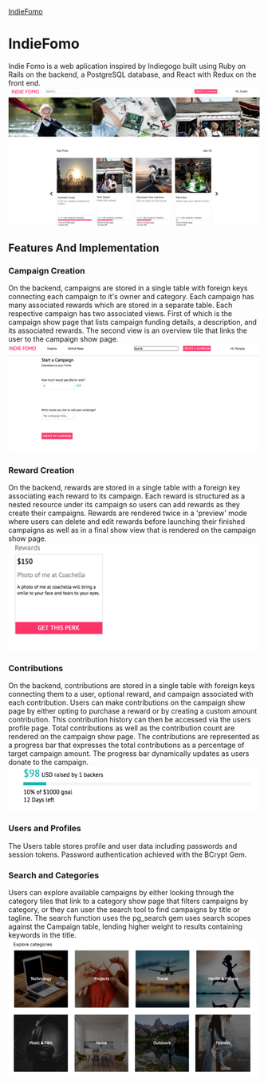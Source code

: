 [IndieFomo](http://www.indiefomo.com/#/)

# IndieFomo
Indie Fomo is a web aplication inspired by Indiegogo built using Ruby on Rails on the backend, a PostgreSQL database, and React with Redux on the front end.
![HomePage](/docs/images/indiefomo.png)

## Features And Implementation

### Campaign Creation
On the backend, campaigns are stored in a single table with foreign keys connecting each campaign to it's owner and category. Each campaign has many associated rewards which are stored in a separate table. Each respective campaign has two associated views. First of which is the campaign show page that lists campaign funding details, a description, and its associated rewards. The second view is an overview tile that links the user to the campaign show page.
![Campaign](/docs/images/campaign-creation.png)
### Reward Creation
On the backend, rewards are stored in a single table with a foreign key associating each reward to its campaign. Each reward is structured as a nested resource under its campaign so users can add rewards as they create their campaigns. Rewards are rendered twice in a 'preview' mode where users can delete and edit rewards before launching their finished campaigns as well as in a final show view that is rendered on the campaign show page.
![Rewards](/docs/images/rewards.png)
### Contributions
On the backend, contributions are stored in a single table with foreign keys connecting them to a user, optional reward, and campaign associated with each contribution. Users can make contributions on the campaign show page by either opting to purchase a reward or by creating a custom amount contribution. This contribution history can then be accessed via the users profile page. Total contributions as well as the contribution count are rendered on the campaign show page. The contributions are represented as a progress bar that expresses the total contributions as a percentage of target campaign amount. The progress bar dynamically updates as users donate to the campaign.
![ProgressBar](/docs/images/progress-bar.png)
### Users and Profiles
The Users table stores profile and user data including passwords and session tokens. Password authentication achieved with the BCrypt Gem.
### Search and Categories
Users can explore available campaigns by either looking through the category tiles that link to a category show page that filters campaigns by category, or they can user the search tool to find campaigns by title or tagline. The search function uses the pg_search gem uses search scopes against the Campaign table, lending higher weight to results containing keywords in the title.
![Categories](/docs/images/categories.png)
